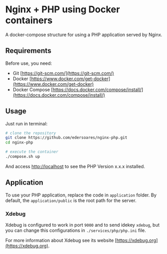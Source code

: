 # Nginx + PHP using Docker containers
A docker-compose structure for using a PHP application served by Nginx.

## Requirements
Before use, you need:

- Git [https://git-scm.com/](https://git-scm.com/)
- Docker [https://www.docker.com/get-docker](https://www.docker.com/get-docker)
- Docker Compose [https://docs.docker.com/compose/install/](https://docs.docker.com/compose/install/)

## Usage

Just run in terminal:

```bash
# clone the repository
git clone https://github.com/edersoares/nginx-php.git
cd nginx-php

# execute the container
./compose.sh up
```
And access [http://localhost](http://localhost) to see the PHP Version x.x.x installed.

## Application

To use your PHP application, replace the code in `application` folder. By default, the `application/public` is the root path for the server.

### Xdebug

Xdebug is configured to work in port `9000` and to send idekey `xdebug`, but you can change this configurations in `./services/php/php.ini` file.

For more information about Xdebug see its website [https://xdebug.org](https://xdebug.org).

